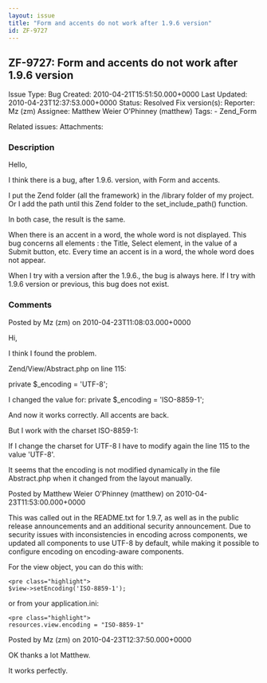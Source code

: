 ```yaml
---
layout: issue
title: "Form and accents do not work after 1.9.6 version"
id: ZF-9727
---
```


ZF-9727: Form and accents do not work after 1.9.6 version
---------------------------------------------------------

 Issue Type: Bug Created: 2010-04-21T15:51:50.000+0000 Last Updated: 2010-04-23T12:37:53.000+0000 Status: Resolved Fix version(s): 
 Reporter:  Mz (zm)  Assignee:  Matthew Weier O'Phinney (matthew)  Tags: - Zend\_Form
 
 Related issues: 
 Attachments: 
### Description

Hello,

I think there is a bug, after 1.9.6. version, with Form and accents.

I put the Zend folder (all the framework) in the /library folder of my project. Or I add the path until this Zend folder to the set\_include\_path() function.

In both case, the result is the same.

When there is an accent in a word, the whole word is not displayed. This bug concerns all elements : the Title, Select element, in the value of a Submit button, etc. Every time an accent is in a word, the whole word does not appear.

When I try with a version after the 1.9.6., the bug is always here. If I try with 1.9.6 version or previous, this bug does not exist.

 

 

### Comments

Posted by Mz (zm) on 2010-04-23T11:08:03.000+0000

Hi,

I think I found the problem.

Zend/View/Abstract.php on line 115:

private $\_encoding = 'UTF-8';

I changed the value for: private $\_encoding = 'ISO-8859-1';

And now it works correctly. All accents are back.

But I work with the charset ISO-8859-1:

If I change the charset for UTF-8 I have to modify again the line 115 to the value 'UTF-8'.

It seems that the encoding is not modified dynamically in the file Abstract.php when it changed from the layout manually.

 

 

Posted by Matthew Weier O'Phinney (matthew) on 2010-04-23T11:53:00.000+0000

This was called out in the README.txt for 1.9.7, as well as in the public release announcements and an additional security announcement. Due to security issues with inconsistencies in encoding across components, we updated all components to use UTF-8 by default, while making it possible to configure encoding on encoding-aware components.

For the view object, you can do this with:

 
    <pre class="highlight">
    $view->setEncoding('ISO-8859-1');


or from your application.ini:

 
    <pre class="highlight">
    resources.view.encoding = "ISO-8859-1"


 

 

Posted by Mz (zm) on 2010-04-23T12:37:50.000+0000

OK thanks a lot Matthew.

It works perfectly.

 

 
